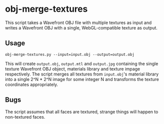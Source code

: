 obj-merge-textures
==================

This script takes a Wavefront OBJ file with multiple textures as input and
writes a Wavefront OBJ with a single, WebGL-compatible texture as output.


Usage
-----

    obj-merge-textures.py --input=input.obj --output=output.obj

This will create `output.obj`, `output.mtl` and `output.jpg` containing the
single texture Wavefront OBJ object, materials library and texture impage
respectively.  The script merges all textures from `input.obj`'s material
library into a single 2^N * 2^N image for some integer N and transforms the
texture coordinates appropriately.


Bugs
----

The script assumes that all faces are textured, strange things will happen to
non-textured faces.
